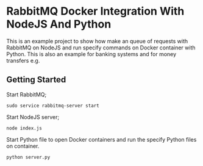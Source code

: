 # RabbitMQ Docker Integration With NodeJS And Python
This is an example project to show how make an queue of requests with RabbitMQ on NodeJS and run specify commands on Docker container with Python. This is also an example for banking systems and for money transfers e.g.

## Getting Started

Start RabbitMQ; 

`sudo service rabbitmq-server start`

Start NodeJS server; 

`node index.js`

Start Python file to open Docker containers and run the specify Python files on container.

`python server.py`